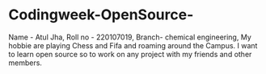 # Codingweek-OpenSource-
Name - Atul Jha, Roll no - 220107019, Branch- chemical engineering, My hobbie are playing Chess and Fifa and roaming around the Campus. 
I want to learn open source so to work on any project with my friends and other members.